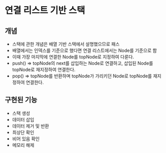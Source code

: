 # 연결 리스트 기반 스택

## 개념
- 스택에 관한 개념은 배열 기반 스택에서 설명했으므로 패스
- 배열에서는 인덱스를 기준으로 했다면 연결 리스트에서는 Node를 기준으로 함
- 이때 가장 마지막에 연결한 Node를 topNode로 지정하여 다룬다.
- push() => topNode의 next를 삽입하는 Node로 연결하고, 삽입된 Node를 topNode로 재지정하여 연결한다.
- pop() => topNode를 반환하며 topNode가 가리키던 Node로 topNode를 재지정하여 연결한다.

## 구현된 기능
- 스택 생성
- 데이터 삽입
- 데이터 제거 및 반환
- 최상단 확인
- 비어 있음 확인
- 메모리 해제
